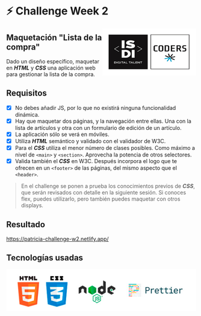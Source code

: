 # :zap: Challenge Week 2

<img align="right" width="249" height="123" alt="ISDI CODER LOGO" src="/assets/isdi_logo.jpg">

## Maquetación "Lista de la compra"

Dado un diseño específico, maquetar en **_HTML_** y **_CSS_** una aplicación web para gestionar la lista de la compra.

## Requisitos

-   [x] No debes añadir JS, por lo que no existirá ninguna funcionalidad dinámica.
-   [x] Hay que maquetar dos páginas, y la navegación entre ellas. Una con la lista de artículos y otra con un formulario de edición de un artículo.
-   [x] La aplicación sólo se verá en móviles.
-   [x] Utiliza **_HTML_** semántico y validado con el validador de W3C.
-   [x] Para el **_CSS_** utiliza el menor número de clases posibles. Como máximo a nivel de `<main>` y `<section>`. Aprovecha la potencia de otros selectores.
-   [x] Valida también el **_CSS_** en W3C. Después incorpora el logo que te ofrecen en un `<footer>` de las páginas, del mismo aspecto que el `<header>`.

> En el challenge se ponen a prueba los conocimientos previos de **_CSS_**, que serán revisados con detalle en la siguiente sesión. Si conoces flex, puedes utilizarlo, pero también puedes maquetar con otros displays.

## Resultado

https://patricia-challenge-w2.netlify.app/

## Tecnologías usadas

![Logos of used technologies](/assets/tech_logos.jpg)
